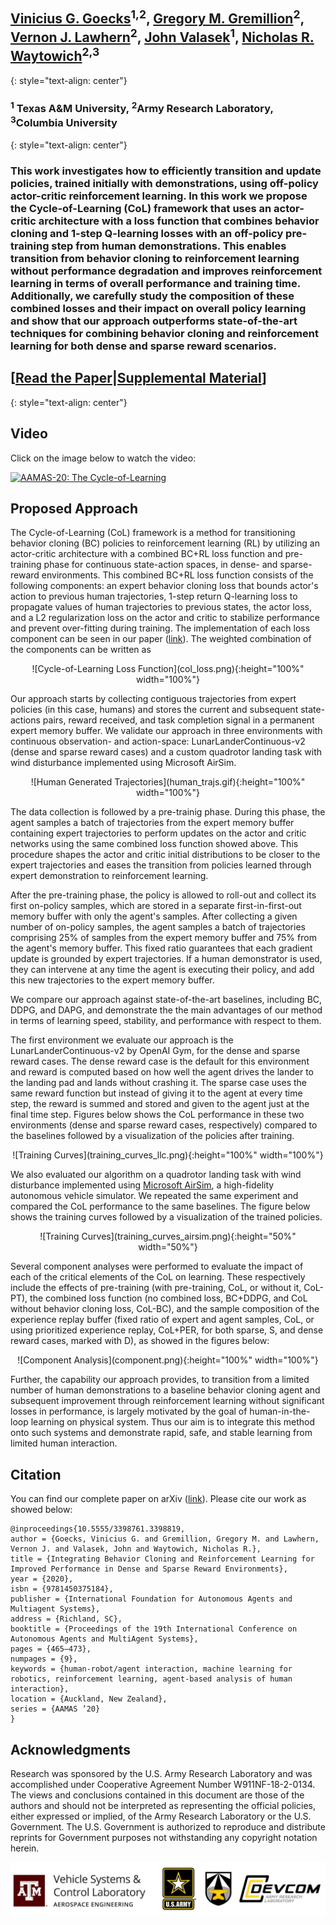 &nbsp;  
## [Vinicius G. Goecks](https://www.vggoecks.com/)<sup>1,2</sup>, [Gregory M. Gremillion](https://scholar.google.com/citations?user=F5GopigAAAAJ&hl=en&oi=ao)<sup>2</sup>, [Vernon J. Lawhern](https://scholar.google.com/citations?user=9tJ4piEAAAAJ&hl=en)<sup>2</sup>,  [John Valasek](https://engineering.tamu.edu/aerospace/profiles/jvalasek.html)<sup>1</sup>, [Nicholas R. Waytowich](http://liinc.bme.columbia.edu/author/nick-waytowich/)<sup>2,3</sup>
{: style="text-align: center"}

### <sup>1</sup> Texas A&M University, <sup>2</sup>Army Research Laboratory, <sup>3</sup>Columbia University
{: style="text-align: center"}

### This work investigates how to efficiently transition and update policies, trained initially with demonstrations, using off-policy actor-critic reinforcement learning. In this work we propose the Cycle-of-Learning (CoL) framework that uses an actor-critic architecture with a loss function that combines behavior cloning and 1-step Q-learning losses with an off-policy pre-training step from human demonstrations. This enables transition from behavior cloning to reinforcement learning without performance degradation and improves reinforcement learning in terms of overall performance and training time. Additionally, we carefully study the composition of these combined losses and their impact on overall policy learning and show that our approach outperforms state-of-the-art techniques for combining behavior cloning and reinforcement learning for both dense and sparse reward scenarios.

## [[Read the Paper](https://arxiv.org/abs/1910.04281)|[Supplemental Material](https://github.com/viniciusguigo/cycle-of-learning/blob/master/docs/CoL_AAMAS20_appendix.pdf)]
{: style="text-align: center"}

## Video

Click on the image below to watch the video:

[![AAMAS-20: The Cycle-of-Learning](http://img.youtube.com/vi/AQwsk6kZfok/0.jpg)](http://www.youtube.com/watch?v=AQwsk6kZfok "AAMAS-20: The Cycle-of-Learning")

## Proposed Approach

The Cycle-of-Learning (CoL) framework is a method for transitioning behavior cloning (BC) policies to reinforcement learning (RL) by utilizing an actor-critic architecture with a combined BC+RL loss function and pre-training phase for continuous state-action spaces, in dense- and sparse-reward environments.
This combined BC+RL loss function consists of the following components: an expert behavior cloning loss that bounds actor's action to previous human trajectories, 1-step return Q-learning loss to propagate values of human trajectories to previous states, the actor loss, and a L2 regularization loss on the actor and critic to stabilize performance and prevent over-fitting during training. 
The implementation of each loss component can be seen in our paper ([link](https://arxiv.org/abs/1910.04281)). The weighted combination of the components can be written as

<div style="text-align: center">
![Cycle-of-Learning Loss Function](col_loss.png){:height="100%" width="100%"}
</div>

Our approach starts by collecting contiguous trajectories from expert policies (in this case, humans) and stores the current and subsequent state-actions pairs, reward received, and task completion signal in a permanent expert memory buffer.
We validate our approach in three environments with continuous observation- and action-space: LunarLanderContinuous-v2 (dense and sparse reward cases) and a custom quadrotor landing task with wind disturbance implemented using Microsoft AirSim.

<div style="text-align: center">
![Human Generated Trajectories](human_trajs.gif){:height="100%" width="100%"}
</div>

The data collection is followed by a pre-trainig phase. During this phase, the agent samples a batch of trajectories from the expert memory buffer containing expert trajectories to perform updates on the actor and critic networks using the same combined loss function showed above.
This procedure shapes the actor and critic initial distributions to be closer to the expert trajectories and eases the transition from policies learned through expert demonstration to reinforcement learning.

After the pre-training phase, the policy is allowed to roll-out and collect its first on-policy samples, which are stored in a separate first-in-first-out memory buffer with only the agent's samples.
After collecting a given number of on-policy samples, the agent samples a batch of trajectories comprising 25% of samples from the expert memory buffer and 75% from the agent's memory buffer.
This fixed ratio guarantees that each gradient update is grounded by expert trajectories.
If a human demonstrator is used, they can intervene at any time the agent is executing their policy, and add this new trajectories to the expert memory buffer.

We compare our approach against state-of-the-art baselines, including BC, DDPG, and DAPG, and demonstrate the the main advantages of our method in terms of learning speed, stability, and performance with respect to them.

The first environment we evaluate our approach is the LunarLanderContinuous-v2 by OpenAI Gym, for the dense and sparse reward cases. The dense reward case is the default for this environment and reward is computed based on how well the agent drives the lander to the landing pad and lands without crashing it. The sparse case uses the same reward function but instead of giving it to the agent at every time step, the reward is summed and stored and given to the agent just at the final time step.
Figures below shows the CoL performance in these two environments (dense and sparse reward cases, respectively) compared to the baselines followed by a visualization of the policies after training.

<div style="text-align: center">
![Training Curves](training_curves_llc.png){:height="100%" width="100%"}
</div>

<!-- <div style="text-align: center">
![LLC Trained](llc_col.gif){:height="85%" width="85%"}
</div> -->

We also evaluated our algorithm on a quadrotor landing task with wind disturbance implemented using [Microsoft AirSim](https://github.com/microsoft/AirSim), a high-fidelity autonomous vehicle simulator. We repeated the same experiment and compared the CoL performance to the same baselines. The figure below shows the training curves followed by a visualization of the trained policies.

<div style="text-align: center">
![Training Curves](training_curves_airsim.png){:height="50%" width="50%"}
</div>

<!-- <div style="text-align: center">
![AirSim Trained](airsim_col.gif){:height="85%" width="85%"}
</div> -->


Several component analyses were performed to evaluate the impact of each of the critical elements of the CoL on learning.
These respectively include the effects of pre-training (with pre-training, CoL, or without it, CoL-PT), the combined loss function (no combined loss, BC+DDPG, and CoL without behavior cloning loss, CoL-BC), and the sample composition of the experience replay buffer (fixed ratio of expert and agent samples, CoL, or using prioritized experience replay, CoL+PER, for both sparse, S, and dense reward cases, marked with D), as showed in the figures below:

<div style="text-align: center">
![Component Analysis](component.png){:height="100%" width="100%"}
</div>

Further, the capability our approach provides, to transition from a limited number of human demonstrations to a baseline behavior cloning agent and subsequent improvement through reinforcement learning without significant losses in performance, is largely motivated by the goal of human-in-the-loop learning on physical system.
Thus our aim is to integrate this method onto such systems and demonstrate rapid, safe, and stable learning from limited human interaction.

## Citation

You can find our complete paper on arXiv ([link](https://arxiv.org/abs/1910.04281)). Please cite our work as showed below:
```
@inproceedings{10.5555/3398761.3398819,
author = {Goecks, Vinicius G. and Gremillion, Gregory M. and Lawhern, Vernon J. and Valasek, John and Waytowich, Nicholas R.},
title = {Integrating Behavior Cloning and Reinforcement Learning for Improved Performance in Dense and Sparse Reward Environments},
year = {2020},
isbn = {9781450375184},
publisher = {International Foundation for Autonomous Agents and Multiagent Systems},
address = {Richland, SC},
booktitle = {Proceedings of the 19th International Conference on Autonomous Agents and MultiAgent Systems},
pages = {465–473},
numpages = {9},
keywords = {human-robot/agent interaction, machine learning for robotics, reinforcement learning, agent-based analysis of human interaction},
location = {Auckland, New Zealand},
series = {AAMAS ’20}
}
```

## Acknowledgments

Research was sponsored by the U.S. Army Research Laboratory and was accomplished under Cooperative Agreement Number W911NF-18-2-0134. The views and conclusions contained in this document are those of the authors and should not be interpreted as representing the official policies, either expressed or implied, of the Army Research Laboratory or the U.S. Government. The U.S. Government is authorized to reproduce and distribute reprints for Government purposes not withstanding any copyright notation herein.

![Lab Logos](lab_logos.png)
